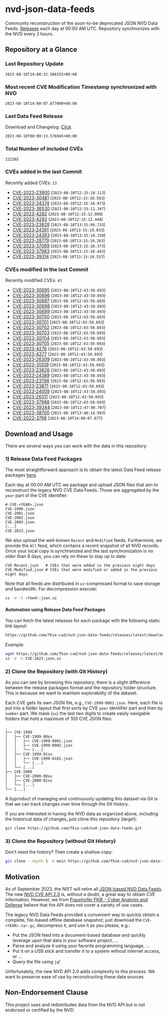 # nvd-json-data-feeds

Community reconstruction of the soon-to-be deprecated JSON NVD Data Feeds. 
[Releases](https://github.com/fkie-cad/nvd-json-data-feeds/releases/latest) each day at 00:00 AM UTC.
Repository synchronizes with the NVD every 2 hours.

## Repository at a Glance

### Last Repository Update

```plain
2023-08-10T14:00:32.566155+00:00
```

### Most recent CVE Modification Timestamp synchronized with NVD

```plain
2023-08-10T14:00:07.877000+00:00
```

### Last Data Feed Release

Download and Changelog: [Click](https://github.com/fkie-cad/nvd-json-data-feeds/releases/latest)

```plain
2023-08-10T00:00:13.576945+00:00
```

### Total Number of included CVEs

```plain
222265
```

### CVEs added in the last Commit

Recently added CVEs: `13`

* [CVE-2023-23900](CVE-2023/CVE-2023-239xx/CVE-2023-23900.json) (`2023-08-10T12:15:10.113`)
* [CVE-2023-30481](CVE-2023/CVE-2023-304xx/CVE-2023-30481.json) (`2023-08-10T12:15:10.563`)
* [CVE-2023-34374](CVE-2023/CVE-2023-343xx/CVE-2023-34374.json) (`2023-08-10T12:15:10.973`)
* [CVE-2023-36530](CVE-2023/CVE-2023-365xx/CVE-2023-36530.json) (`2023-08-10T12:15:11.347`)
* [CVE-2023-4282](CVE-2023/CVE-2023-42xx/CVE-2023-4282.json) (`2023-08-10T12:15:12.000`)
* [CVE-2023-4283](CVE-2023/CVE-2023-42xx/CVE-2023-4283.json) (`2023-08-10T12:15:12.440`)
* [CVE-2023-23828](CVE-2023/CVE-2023-238xx/CVE-2023-23828.json) (`2023-08-10T13:15:09.733`)
* [CVE-2023-24391](CVE-2023/CVE-2023-243xx/CVE-2023-24391.json) (`2023-08-10T13:15:10.033`)
* [CVE-2023-24393](CVE-2023/CVE-2023-243xx/CVE-2023-24393.json) (`2023-08-10T13:15:10.150`)
* [CVE-2023-28779](CVE-2023/CVE-2023-287xx/CVE-2023-28779.json) (`2023-08-10T13:15:10.263`)
* [CVE-2023-37069](CVE-2023/CVE-2023-370xx/CVE-2023-37069.json) (`2023-08-10T13:15:10.373`)
* [CVE-2023-37983](CVE-2023/CVE-2023-379xx/CVE-2023-37983.json) (`2023-08-10T13:15:10.443`)
* [CVE-2023-39314](CVE-2023/CVE-2023-393xx/CVE-2023-39314.json) (`2023-08-10T13:15:10.557`)


### CVEs modified in the last Commit

Recently modified CVEs: `43`

* [CVE-2023-30695](CVE-2023/CVE-2023-306xx/CVE-2023-30695.json) (`2023-08-10T12:43:50.693`)
* [CVE-2023-30696](CVE-2023/CVE-2023-306xx/CVE-2023-30696.json) (`2023-08-10T12:43:50.693`)
* [CVE-2023-30697](CVE-2023/CVE-2023-306xx/CVE-2023-30697.json) (`2023-08-10T12:43:50.693`)
* [CVE-2023-30698](CVE-2023/CVE-2023-306xx/CVE-2023-30698.json) (`2023-08-10T12:43:50.693`)
* [CVE-2023-30699](CVE-2023/CVE-2023-306xx/CVE-2023-30699.json) (`2023-08-10T12:43:50.693`)
* [CVE-2023-30700](CVE-2023/CVE-2023-307xx/CVE-2023-30700.json) (`2023-08-10T12:43:50.693`)
* [CVE-2023-30701](CVE-2023/CVE-2023-307xx/CVE-2023-30701.json) (`2023-08-10T12:43:50.693`)
* [CVE-2023-30702](CVE-2023/CVE-2023-307xx/CVE-2023-30702.json) (`2023-08-10T12:43:50.693`)
* [CVE-2023-30703](CVE-2023/CVE-2023-307xx/CVE-2023-30703.json) (`2023-08-10T12:43:50.693`)
* [CVE-2023-30704](CVE-2023/CVE-2023-307xx/CVE-2023-30704.json) (`2023-08-10T12:43:50.693`)
* [CVE-2023-30705](CVE-2023/CVE-2023-307xx/CVE-2023-30705.json) (`2023-08-10T12:43:50.693`)
* [CVE-2023-4276](CVE-2023/CVE-2023-42xx/CVE-2023-4276.json) (`2023-08-10T12:43:50.693`)
* [CVE-2023-4277](CVE-2023/CVE-2023-42xx/CVE-2023-4277.json) (`2023-08-10T12:43:50.693`)
* [CVE-2023-26309](CVE-2023/CVE-2023-263xx/CVE-2023-26309.json) (`2023-08-10T12:43:50.693`)
* [CVE-2023-31209](CVE-2023/CVE-2023-312xx/CVE-2023-31209.json) (`2023-08-10T12:43:50.693`)
* [CVE-2023-23826](CVE-2023/CVE-2023-238xx/CVE-2023-23826.json) (`2023-08-10T12:43:50.693`)
* [CVE-2023-24389](CVE-2023/CVE-2023-243xx/CVE-2023-24389.json) (`2023-08-10T12:43:50.693`)
* [CVE-2023-23798](CVE-2023/CVE-2023-237xx/CVE-2023-23798.json) (`2023-08-10T12:43:50.693`)
* [CVE-2023-23871](CVE-2023/CVE-2023-238xx/CVE-2023-23871.json) (`2023-08-10T12:43:50.693`)
* [CVE-2023-24009](CVE-2023/CVE-2023-240xx/CVE-2023-24009.json) (`2023-08-10T12:43:50.693`)
* [CVE-2023-26311](CVE-2023/CVE-2023-263xx/CVE-2023-26311.json) (`2023-08-10T12:43:50.693`)
* [CVE-2023-37988](CVE-2023/CVE-2023-379xx/CVE-2023-37988.json) (`2023-08-10T12:43:50.693`)
* [CVE-2023-39344](CVE-2023/CVE-2023-393xx/CVE-2023-39344.json) (`2023-08-10T12:47:00.707`)
* [CVE-2023-38700](CVE-2023/CVE-2023-387xx/CVE-2023-38700.json) (`2023-08-10T13:48:14.993`)
* [CVE-2023-3766](CVE-2023/CVE-2023-37xx/CVE-2023-3766.json) (`2023-08-10T14:00:07.877`)


## Download and Usage

There are several ways you can work with the data in this repository:

### 1) Release Data Feed Packages

The most straightforward approach is to obtain the latest Data Feed release packages [here](https://github.com/fkie-cad/nvd-json-data-feeds/releases/latest).

Each day at 00:00 AM UTC we package and upload JSON files that aim to reconstruct the legacy NVD CVE Data Feeds.
Those are aggregated by the `year` part of the CVE identifier:

```
# CVE-<YEAR>.json
CVE-1999.json
CVE-2001.json
CVE-2002.json
CVE-2003.json
[...]
CVE-2023.json
```

We also upload the well-known `Recent` and `Modified` feeds.
Furthermore, we provide the `All` feed, which contains a recent snapshot of all NVD records.
Once your local copy is synchronized and the last synchronization is no older than 8 days, you can rely on these to stay up to date:

```plain
CVE-Recent.json   # CVEs that were added in the previous eight days
CVE-Modified.json # CVEs that were modified or added in the previous eight days
```

Note that all feeds are distributed in `xz`-compressed format to save storage and bandwidth.
For decompression execute:

```sh
xz -d -k <feed>.json.xz
```


#### Automation using Release Data Feed Packages

You can fetch the latest releases for each package with the following static link layout:

```sh
https://github.com/fkie-cad/nvd-json-data-feeds/releases/latest/download/CVE-<YEAR>.json.xz
```

Example:

```sh
wget https://github.com/fkie-cad/nvd-json-data-feeds/releases/latest/download/CVE-2023.json.xz
xz -d -k CVE-2023.json.xz
```

### 2) Clone the Repository (with Git History)

As you can see by browsing this repository, there is a slight difference between the release packages format and the repository folder structure.
This is because we want to maintain explorability of the dataset.

Each CVE gets its own JSON file, e.g., `CVE-1999-0001.json`.
Here, each file is put into a folder layout that first sorts by CVE `year` identifier part and then by `number` part.
We mask (`xx`) the last two digits to create easily navigable folders that hold a maximum of 100 CVE JSON files:

```plain
.
├── CVE-1999
│   ├── CVE-1999-00xx
│   │   ├── CVE-1999-0001.json
│   │   ├── CVE-1999-0002.json
│   │   └── [...]
│   ├── CVE-1999-01xx
│   │   ├── CVE-1999-0101.json
│   │   └── [...]
│   └── [...]
├── CVE-2000
│   ├── CVE-2000-00xx
│   ├── CVE-2000-01xx
│   └── [...]
└── [...]
```

A byproduct of managing and continuously updating this dataset via Git is that we can track changes over time through the Git history.

If you are interested in having the NVD data as organized above, including the historical data of changes, just clone this repository (large!):

```sh
git clone https://github.com/fkie-cad/nvd-json-data-feeds.git
```

### 3) Clone the Repository (without Git History)

Don't need the history? Then create a shallow copy:

```sh
git clone --depth 1 -b main https://github.com/fkie-cad/nvd-json-data-feeds.git
```

## Motivation

As of September 2023, the NIST will retire all [JSON-based NVD Data Feeds](https://nvd.nist.gov/vuln/data-feeds#divRetirementBanner-1).
The new [NVD CVE API 2.0](https://nvd.nist.gov/developers/vulnerabilities) is, without a doubt, a great way to obtain CVE information.
However, we from [Fraunhofer FKIE - Cyber Analysis and Defense](https://www.fkie.fraunhofer.de/en/departments/cad.html) believe that the API does not cover a variety of use cases.

The legacy NVD Data Feeds provided a convenient way to quickly obtain a complete, file-based offline database snapshot; just download the `CVE-<YEAR>.tar.gz`, decompress it, and use it as you please, e.g.:

* Put the JSON feed into a document-based database and quickly leverage upon that data in your software project, ...
* Parse and analyze it using your favorite programming language, ...
* Put it on a USB stick and transfer it to a system without internet access, or ...
* Query the file using `jq`!

Unfortunately, the new NVD API 2.0 adds complexity to this process.
We want to preserve ease of use by reconstructing these data sources.

## Non-Endorsement Clause

This project uses and redistributes data from the NVD API but is not endorsed or certified by the NVD.